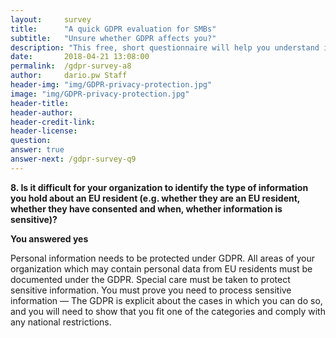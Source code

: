 ```yaml
---
layout:     survey
title:      "A quick GDPR evaluation for SMBs"
subtitle:   "Unsure whether GDPR affects you?"
description: "This free, short questionnaire will help you understand if you need to take action regarding GDPR. Take two minutes to see where you fall and get important information on how to take the next steps."
date:       2018-04-21 13:08:00
permalink:  /gdpr-survey-a8
author:     dario.pw Staff
header-img: "img/GDPR-privacy-protection.jpg"
image: "img/GDPR-privacy-protection.jpg"
header-title:
header-author:
header-credit-link:
header-license:
question:
answer: true
answer-next: /gdpr-survey-q9
---
```


**8. Is it difficult for your organization to identify the type of information you hold about an EU resident (e.g. whether they are an EU resident, whether they have consented and when, whether information is sensitive)?**

**You answered yes**

Personal information needs to be protected under GDPR. All areas of your organization which may contain personal data from EU residents must be documented under the GDPR. Special care must be taken to protect sensitive information. You must prove you need to process sensitive information — The GDPR is explicit about the cases in which you can do so, and you will need to show that you fit one of the categories and comply with any national restrictions.
